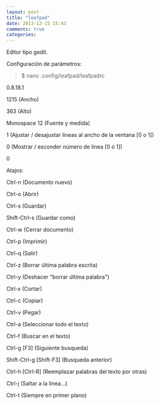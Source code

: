 ```yaml
---
layout: post
title: "leafpad"
date: 2013-12-15 15:43
comments: true
categories: 
---
```

Editor tipo gedit.

Configuración de parámetros:

>$ nano .config/leafpad/leafpadrc

0.8.18.1

1215 (Ancho)

363 (Alto)

Monospace 12 (Fuente y medida)

1 (Ajustar / desajustar lineas al ancho de la ventana [0 o 1])

0 (Mostrar / esconder número de linea [0 o 1])

0

Atajos:

Ctrl-n (Documento nuevo)

Ctrl-o (Abrir)

Ctrl-s (Guardar)

Shift-Ctrl-s (Guardar como)

Ctrl-w (Cerrar documento)

Ctrl-p (Imprimir)

Ctrl-q (Salir)

Ctrl-z (Borrar última palabra escrita)

Ctrl-y (Deshacer "borrar última palabra")

Ctrl-x (Cortar)

Ctrl-c (Copiar)

Ctrl-v (Pegar)

Ctrl-a (Seleccionar todo el texto)

Ctrl-f (Buscar en el texto)

Ctrl-g [F3] (Siguiente busqueda)

Shift-Ctrl-g [Shift-F3] (Busqueda anterior)

Ctrl-h [Ctrl-R] (Reemplazar palabras del texto por otras)

Ctrl-j (Saltar a la linea...)

Ctrl-t (Siempre en primer plano)

